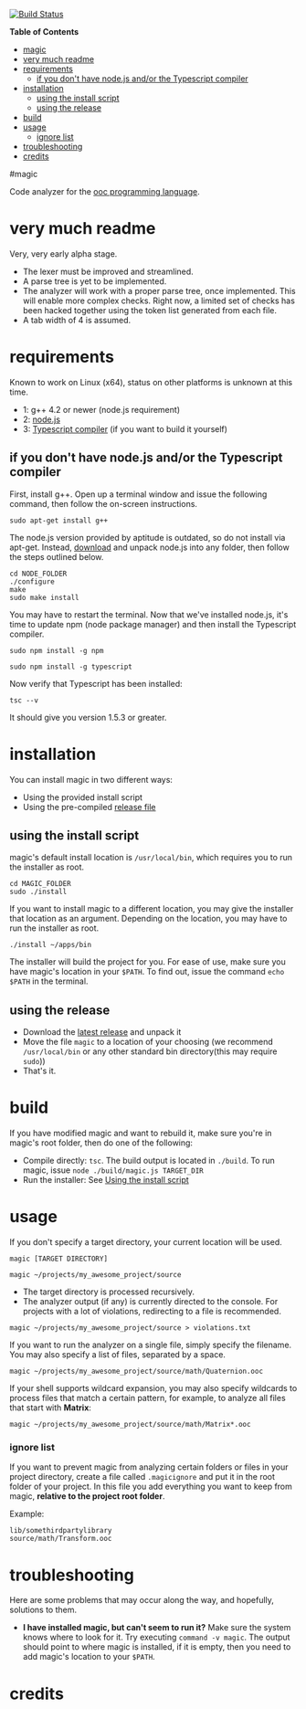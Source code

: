 [![Build Status](https://secure.travis-ci.org/cogneco/magic.png?branch=master)](http://travis-ci.org/cogneco/magic)

**Table of Contents**

- [magic](#magic)
- [very much readme](#very-much-readme)
- [requirements](#requirements)
  - [if you don't have node.js and/or the Typescript compiler](#if-you-dont-have-nodejs-andor-the-typescript-compiler)
- [installation](#installation)
  - [using the install script](#using-the-install-script)
  - [using the release](#using-the-release)
- [build](#build)
- [usage](#usage)
    - [ignore list](#ignore-list)
- [troubleshooting](#troubleshooting)
- [credits](#credits)

#magic

Code analyzer for the [ooc programming language](http://ooc-lang.org).

# very much readme
Very, very early alpha stage.
* The lexer must be improved and streamlined.
* A parse tree is yet to be implemented.
* The analyzer will work with a proper parse tree, once implemented.
This will enable more complex checks. Right now, a limited set of checks has been hacked together using the
token list generated from each file.
* A tab width of 4 is assumed.

# requirements
Known to work on Linux (x64), status on other platforms is unknown at this time.

* 1: g++ 4.2 or newer (node.js requirement)
* 2: [node.js](http://nodejs.org/)
* 3: [Typescript compiler](http://www.typescriptlang.org/) (if you want to build it yourself)

## if you don't have node.js and/or the Typescript compiler
First, install g++. Open up a terminal window and issue the following command, then follow the on-screen instructions.
```
sudo apt-get install g++
```

The node.js version provided by aptitude is outdated, so do not install via apt-get.
Instead, [download](https://nodejs.org/download/) and unpack node.js into any folder, then follow the steps outlined below.
```
cd NODE_FOLDER
./configure
make
sudo make install
```
You may have to restart the terminal. Now that we've installed node.js, it's time to update
npm (node package manager) and then install the Typescript compiler.
```
sudo npm install -g npm
```
```
sudo npm install -g typescript
```
Now verify that Typescript has been installed:
```
tsc --v
```
It should give you version 1.5.3 or greater.

# installation
You can install magic in two different ways:

* Using the provided install script
* Using the pre-compiled [release file](https://github.com/cogneco/magic/releases)

## using the install script
magic's default install location is ```/usr/local/bin```, which requires you to run the installer as root.
```
cd MAGIC_FOLDER
sudo ./install
```

If you want to install magic to a different location, you may give the installer that location as an argument.
Depending on the location, you may have to run the installer as root.

```./install ~/apps/bin```

The installer will build the project for you. For ease of use, make sure you have magic's location
in your ```$PATH```. To find out, issue the command ```echo $PATH``` in the terminal.

## using the release
* Download the [latest release](https://github.com/cogneco/magic/releases) and unpack it
* Move the file ```magic``` to a location of your choosing (we recommend ```/usr/local/bin``` or any other standard bin directory(this may require ```sudo```))
* That's it.

# build
If you have modified magic and want to rebuild it, make sure you're in magic's root folder,
then do one of the following:
* Compile directly: ```tsc```. The build output is located in ```./build```. To run magic, issue ```node ./build/magic.js TARGET_DIR```
* Run the installer: See [Using the install script](#using-the-install-script)

# usage
If you don't specify a target directory, your current location will be used.

```
magic [TARGET DIRECTORY]
```
```
magic ~/projects/my_awesome_project/source
```
* The target directory is processed recursively.
* The analyzer output (if any) is currently directed to the console.
For projects with a lot of violations, redirecting to a file is recommended.
```
magic ~/projects/my_awesome_project/source > violations.txt
```
If you want to run the analyzer on a single file, simply specify the filename.
You may also specify a list of files, separated by a space.
```
magic ~/projects/my_awesome_project/source/math/Quaternion.ooc
```
If your shell supports wildcard expansion, you may also specify wildcards to
process files that match a certain pattern, for example, to analyze all files that start with __Matrix__:
```
magic ~/projects/my_awesome_project/source/math/Matrix*.ooc
```

### ignore list
If you want to prevent magic from analyzing certain folders or files in your project directory,
create a file called ```.magicignore``` and put it in the root folder of your project. In this file
you add everything you want to keep from magic, __relative to the project root folder__.

Example:
```
lib/somethirdpartylibrary
source/math/Transform.ooc
```

# troubleshooting
Here are some problems that may occur along the way, and hopefully, solutions to them.
* __I have installed magic, but can't seem to run it?__ Make sure the system knows where to look for it.
Try executing ```command -v magic```. The output should point to where magic is installed, if it is empty,
then you need to add magic's location to your ```$PATH```.

# credits
